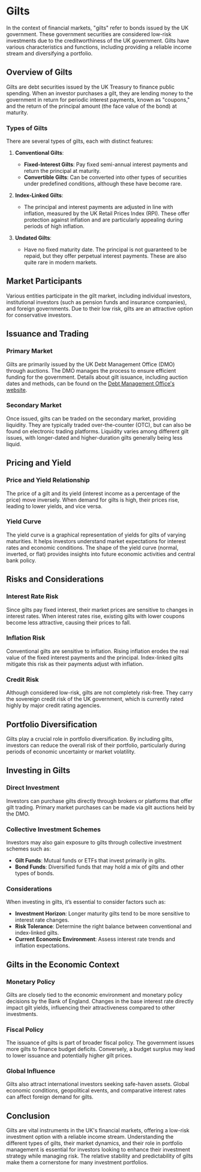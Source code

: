 # Gilts

In the context of financial markets, "gilts" refer to bonds issued by the UK government. These government securities are considered low-risk investments due to the creditworthiness of the UK government. Gilts have various characteristics and functions, including providing a reliable income stream and diversifying a portfolio.

## Overview of Gilts

Gilts are debt securities issued by the UK Treasury to finance public spending. When an investor purchases a gilt, they are lending money to the government in return for periodic interest payments, known as "coupons," and the return of the principal amount (the face value of the bond) at maturity.

### Types of Gilts

There are several types of gilts, each with distinct features:

1. **Conventional Gilts**:
    - **Fixed-Interest Gilts**: Pay fixed semi-annual interest payments and return the principal at maturity.
    - **Convertible Gilts**: Can be converted into other types of securities under predefined conditions, although these have become rare.

2. **Index-Linked Gilts**: 
    - The principal and interest payments are adjusted in line with inflation, measured by the UK Retail Prices Index (RPI). These offer protection against inflation and are particularly appealing during periods of high inflation.
  
3. **Undated Gilts**:
    - Have no fixed maturity date. The principal is not guaranteed to be repaid, but they offer perpetual interest payments. These are also quite rare in modern markets.

## Market Participants

Various entities participate in the gilt market, including individual investors, institutional investors (such as pension funds and insurance companies), and foreign governments. Due to their low risk, gilts are an attractive option for conservative investors.

## Issuance and Trading

### Primary Market

Gilts are primarily issued by the UK Debt Management Office (DMO) through auctions. The DMO manages the process to ensure efficient funding for the government. Details about gilt issuance, including auction dates and methods, can be found on the [Debt Management Office's website](https://www.dmo.gov.uk/).

### Secondary Market

Once issued, gilts can be traded on the secondary market, providing liquidity. They are typically traded over-the-counter (OTC), but can also be found on electronic trading platforms. Liquidity varies among different gilt issues, with longer-dated and higher-duration gilts generally being less liquid.

## Pricing and Yield

### Price and Yield Relationship

The price of a gilt and its yield (interest income as a percentage of the price) move inversely. When demand for gilts is high, their prices rise, leading to lower yields, and vice versa.

### Yield Curve

The yield curve is a graphical representation of yields for gilts of varying maturities. It helps investors understand market expectations for interest rates and economic conditions. The shape of the yield curve (normal, inverted, or flat) provides insights into future economic activities and central bank policy.

## Risks and Considerations

### Interest Rate Risk

Since gilts pay fixed interest, their market prices are sensitive to changes in interest rates. When interest rates rise, existing gilts with lower coupons become less attractive, causing their prices to fall.

### Inflation Risk

Conventional gilts are sensitive to inflation. Rising inflation erodes the real value of the fixed interest payments and the principal. Index-linked gilts mitigate this risk as their payments adjust with inflation.

### Credit Risk

Although considered low-risk, gilts are not completely risk-free. They carry the sovereign credit risk of the UK government, which is currently rated highly by major credit rating agencies.

## Portfolio Diversification

Gilts play a crucial role in portfolio diversification. By including gilts, investors can reduce the overall risk of their portfolio, particularly during periods of economic uncertainty or market volatility.

## Investing in Gilts

### Direct Investment

Investors can purchase gilts directly through brokers or platforms that offer gilt trading. Primary market purchases can be made via gilt auctions held by the DMO.

### Collective Investment Schemes

Investors may also gain exposure to gilts through collective investment schemes such as:
- **Gilt Funds**: Mutual funds or ETFs that invest primarily in gilts.
- **Bond Funds**: Diversified funds that may hold a mix of gilts and other types of bonds.

### Considerations

When investing in gilts, it’s essential to consider factors such as:
- **Investment Horizon**: Longer maturity gilts tend to be more sensitive to interest rate changes.
- **Risk Tolerance**: Determine the right balance between conventional and index-linked gilts.
- **Current Economic Environment**: Assess interest rate trends and inflation expectations.

## Gilts in the Economic Context

### Monetary Policy

Gilts are closely tied to the economic environment and monetary policy decisions by the Bank of England. Changes in the base interest rate directly impact gilt yields, influencing their attractiveness compared to other investments.

### Fiscal Policy

The issuance of gilts is part of broader fiscal policy. The government issues more gilts to finance budget deficits. Conversely, a budget surplus may lead to lower issuance and potentially higher gilt prices.

### Global Influence

Gilts also attract international investors seeking safe-haven assets. Global economic conditions, geopolitical events, and comparative interest rates can affect foreign demand for gilts.

## Conclusion

Gilts are vital instruments in the UK's financial markets, offering a low-risk investment option with a reliable income stream. Understanding the different types of gilts, their market dynamics, and their role in portfolio management is essential for investors looking to enhance their investment strategy while managing risk. The relative stability and predictability of gilts make them a cornerstone for many investment portfolios.